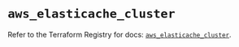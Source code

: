 # `aws_elasticache_cluster`

Refer to the Terraform Registry for docs: [`aws_elasticache_cluster`](https://registry.terraform.io/providers/hashicorp/aws/4.67.0/docs/resources/elasticache_cluster).
